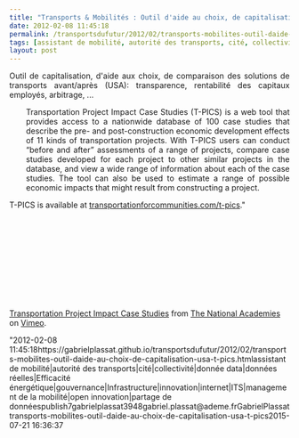 ```yaml
---
title: "Transports & Mobilités : Outil d'aide au choix, de capitalisation (USA) #T-PICS"
date: 2012-02-08 11:45:18
permalink: /transportsdufutur/2012/02/transports-mobilites-outil-daide-au-choix-de-capitalisation-usa-t-pics.html
tags: [assistant de mobilité, autorité des transports, cité, collectivité, donnée data, données réelles, Efficacité énergétique, gouvernance, Infrastructure, innovation, internet, ITS, management de la mobilité, open innovation, partage de données]
layout: post
---
```


<p style="text-align: justify;">Outil de capitalisation, d'aide aux choix, de comparaison des solutions de transports avant/après (USA): transparence, rentabilité des capitaux employés, arbitrage, ...</p> <p style="text-align: justify; padding-left: 30px;">Transportation Project Impact Case Studies (T-PICS) is a web tool that  provides access to a nationwide database of 100 case studies that  describe the pre- and post-construction economic development effects of  11 kinds of transportation projects. With T-PICS users can conduct  “before and after” assessments of a range of projects, compare case  studies developed for each project to other similar projects in the  database, and view a wide range of information about each of the case  studies. The tool can also be used to estimate a range of possible  economic impacts that might result from constructing a project.</p> <p style=""text-align: justify padding-left: 30px>T-PICS  is available at <a href=""http://www.transportationforcommunities.com/t-pics"" rel=""nofollow"" target=""_blank"">transportationforcommunities.com/t-pics</a>." </p>  <!--more-->   <p><iframe frameborder=""0"" height=""225"" src=""http://player.vimeo.com/video/34680932?title=0&byline=0&portrait=0"" width=""400""></iframe></p> <p><a href=""http://vimeo.com/34680932"">Transportation Project Impact Case Studies</a> from <a href=""http://vimeo.com/academies"">The National Academies</a> on <a href=""http://vimeo.com"">Vimeo</a>.</p>"2012-02-08 11:45:18https://gabrielplassat.github.io/transportsdufutur/2012/02/transports-mobilites-outil-daide-au-choix-de-capitalisation-usa-t-pics.htmlassistant de mobilité|autorité des transports|cité|collectivité|donnée data|données réelles|Efficacité énergétique|gouvernance|Infrastructure|innovation|internet|ITS|management de la mobilité|open innovation|partage de donnéespublish7gabrielplassat3948gabriel.plassat@ademe.frGabrielPlassattransports-mobilites-outil-daide-au-choix-de-capitalisation-usa-t-pics2015-07-21 16:36:37
